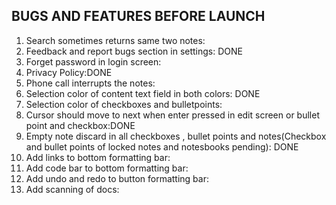 BUGS AND FEATURES BEFORE LAUNCH
-------------------------------------------------------------

1) Search sometimes returns same two notes:
2) Feedback and report bugs section in settings: DONE
3) Forget password in login screen:
4) Privacy Policy:DONE
5) Phone call interrupts the notes:
6) Selection color of content text field in both colors: DONE
7) Selection color of checkboxes and bulletpoints:
8) Cursor should move to next when enter pressed in edit screen or bullet point and checkbox:DONE
9) Empty note discard in all checkboxes , bullet points and notes(Checkbox and bullet points of locked notes and notesbooks pending): DONE
10) Add links to bottom formatting bar: 
11) Add code bar to bottom formatting bar:
12) Add undo and redo to button formatting bar:
13) Add scanning of docs: